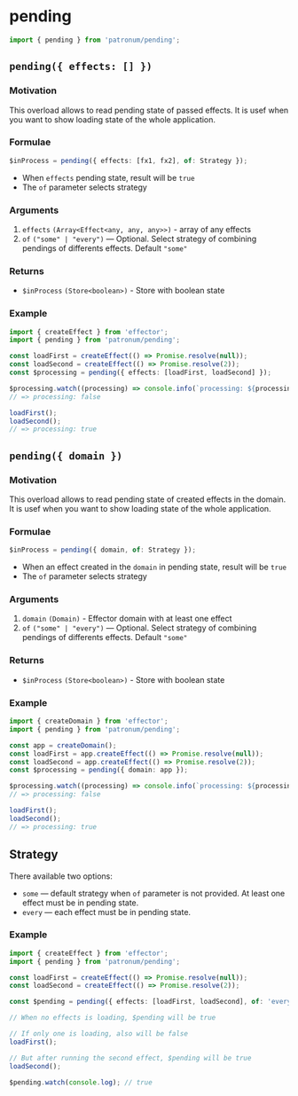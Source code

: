 # pending

```ts
import { pending } from 'patronum/pending';
```

## `pending({ effects: [] })`

### Motivation

This overload allows to read pending state of passed effects. It is usef when
you want to show loading state of the whole application.

### Formulae

```ts
$inProcess = pending({ effects: [fx1, fx2], of: Strategy });
```

- When `effects` pending state, result will be `true`
- The `of` parameter selects strategy

### Arguments

1. `effects` `(Array<Effect<any, any, any>>)` - array of any effects
1. `of` `("some" | "every")` — Optional. Select strategy of combining pendings
   of differents effects. Default `"some"`

### Returns

- `$inProcess` `(Store<boolean>)` - Store with boolean state

### Example

```ts
import { createEffect } from 'effector';
import { pending } from 'patronum/pending';

const loadFirst = createEffect(() => Promise.resolve(null));
const loadSecond = createEffect(() => Promise.resolve(2));
const $processing = pending({ effects: [loadFirst, loadSecond] });

$processing.watch((processing) => console.info(`processing: ${processing}`));
// => processing: false

loadFirst();
loadSecond();
// => processing: true
```

## `pending({ domain })`

### Motivation

This overload allows to read pending state of created effects in the domain. It
is usef when you want to show loading state of the whole application.

### Formulae

```ts
$inProcess = pending({ domain, of: Strategy });
```

- When an effect created in the `domain` in pending state, result will be `true`
- The `of` parameter selects strategy

### Arguments

1. `domain` `(Domain)` - Effector domain with at least one effect
1. `of` `("some" | "every")` — Optional. Select strategy of combining pendings
   of differents effects. Default `"some"`

### Returns

- `$inProcess` `(Store<boolean>)` - Store with boolean state

### Example

```ts
import { createDomain } from 'effector';
import { pending } from 'patronum/pending';

const app = createDomain();
const loadFirst = app.createEffect(() => Promise.resolve(null));
const loadSecond = app.createEffect(() => Promise.resolve(2));
const $processing = pending({ domain: app });

$processing.watch((processing) => console.info(`processing: ${processing}`));
// => processing: false

loadFirst();
loadSecond();
// => processing: true
```

## Strategy

There available two options:

- `some` — default strategy when `of` parameter is not provided. At least one
  effect must be in pending state.
- `every` — each effect must be in pending state.

### Example

```ts
import { createEffect } from 'effector';
import { pending } from 'patronum/pending';

const loadFirst = createEffect(() => Promise.resolve(null));
const loadSecond = createEffect(() => Promise.resolve(2));

const $pending = pending({ effects: [loadFirst, loadSecond], of: 'every' });

// When no effects is loading, $pending will be true

// If only one is loading, also will be false
loadFirst();

// But after running the second effect, $pending will be true
loadSecond();

$pending.watch(console.log); // true
```
